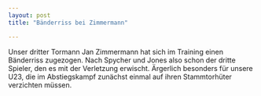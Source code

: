 ```yaml
---
layout: post
title: "Bänderriss bei Zimmermann"

---
```


Unser dritter Tormann Jan Zimmermann hat sich im Training einen Bänderriss zugezogen. Nach Spycher und Jones also schon der dritte Spieler, den es mit der Verletzung erwischt. Ärgerlich besonders für unsere U23, die im Abstiegskampf zunächst einmal auf ihren Stammtorhüter verzichten müssen.


